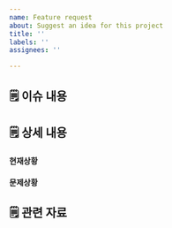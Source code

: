 ```yaml
---
name: Feature request
about: Suggest an idea for this project
title: ''
labels: ''
assignees: ''

---
```


## 🗒 이슈 내용

## 🗒 상세 내용
#### 현재상황

#### 문제상황

## 🗒 관련 자료
